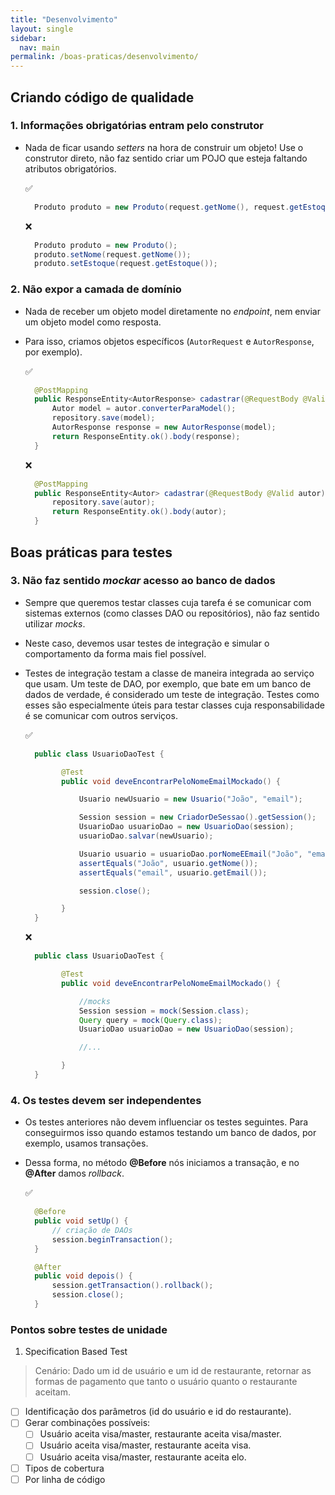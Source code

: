 ```yaml
---
title: "Desenvolvimento"
layout: single
sidebar:
  nav: main
permalink: /boas-praticas/desenvolvimento/
---
```


## Criando código de qualidade

### 1. Informações obrigatórias entram pelo construtor

*   Nada de ficar usando _setters_ na hora de construir um objeto! Use o construtor direto, não faz sentido criar um POJO que esteja faltando atributos obrigatórios.

    ✅

    ```java
      Produto produto = new Produto(request.getNome(), request.getEstoque());
    ```

    ❌

    ```java
      Produto produto = new Produto();
      produto.setNome(request.getNome());
      produto.setEstoque(request.getEstoque());
    ```

### 2. Não expor a camada de domínio

* Nada de receber um objeto model diretamente no _endpoint_, nem enviar um objeto model como resposta.
*   Para isso, criamos objetos específicos (`AutorRequest` e `AutorResponse`, por exemplo).

    ✅

    ```java
      @PostMapping
      public ResponseEntity<AutorResponse> cadastrar(@RequestBody @Valid AutorRequest autor) {  
          Autor model = autor.converterParaModel();  
          repository.save(model);
          AutorResponse response = new AutorResponse(model);
          return ResponseEntity.ok().body(response);  
      }
    ```

    ❌

    ```java
      @PostMapping
      public ResponseEntity<Autor> cadastrar(@RequestBody @Valid autor) {  
          repository.save(autor);
          return ResponseEntity.ok().body(autor);  
      }
    ```

## Boas práticas para testes

### 3. Não faz sentido _mockar_ acesso ao banco de dados

* Sempre que queremos testar classes cuja tarefa é se comunicar com sistemas externos (como classes DAO ou repositórios), não faz sentido utilizar _mocks_.
* Neste caso, devemos usar testes de integração e simular o comportamento da forma mais fiel possível.
*   Testes de integração testam a classe de maneira integrada ao serviço que usam. Um teste de DAO, por exemplo, que bate em um banco de dados de verdade, é considerado um teste de integração. Testes como esses são especialmente úteis para testar classes cuja responsabilidade é se comunicar com outros serviços.

    ✅

    ```java
      public class UsuarioDaoTest {  

            @Test  
            public void deveEncontrarPeloNomeEmailMockado() {  

                Usuario newUsuario = new Usuario("João", "email");  

                Session session = new CriadorDeSessao().getSession();  
                UsuarioDao usuarioDao = new UsuarioDao(session);  
                usuarioDao.salvar(newUsuario);  

                Usuario usuario = usuarioDao.porNomeEEmail("João", "email");  
                assertEquals("João", usuario.getNome());  
                assertEquals("email", usuario.getEmail());  

                session.close();  

            }  
      }
    ```

    ❌

    ```java
      public class UsuarioDaoTest {  

            @Test  
            public void deveEncontrarPeloNomeEmailMockado() {  

                //mocks
                Session session = mock(Session.class);
                Query query = mock(Query.class);  
                UsuarioDao usuarioDao = new UsuarioDao(session);  

                //...

            }  
      }
    ```

### 4. Os testes devem ser independentes

* Os testes anteriores não devem influenciar os testes seguintes. Para conseguirmos isso quando estamos testando um banco de dados, por exemplo, usamos transações.
*   Dessa forma, no método **@Before** nós iniciamos a transação, e no **@After** damos _rollback_.

    ✅

    ```java
      @Before  
      public void setUp() {  
          // criação de DAOs
          session.beginTransaction(); 
      }  

      @After  
      public void depois() {  
          session.getTransaction().rollback();  
          session.close();  
      }
    ```

### Pontos sobre testes de unidade

1. Specification Based Test

> Cenário: Dado um id de usuário e um id de restaurante, retornar as formas de pagamento que tanto o usuário quanto o restaurante aceitam.

* [ ] Identificação dos parâmetros (id do usuário e id do restaurante).
* [ ] Gerar combinações possíveis:
  * [ ] Usuário aceita visa/master, restaurante aceita visa/master.
  * [ ] Usuário aceita visa/master, restaurante aceita visa.
  * [ ] Usuário aceita visa/master, restaurante aceita elo.
* [ ] Tipos de cobertura
* [ ] Por linha de código
